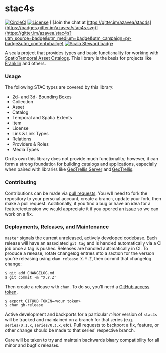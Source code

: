 # stac4s

[![CircleCI](https://circleci.com/gh/azavea/stac4s/tree/master.svg?style=svg)](https://circleci.com/gh/azavea/stac4s/tree/master) [![License](https://img.shields.io/badge/License-Apache%202.0-blue.svg)](https://opensource.org/licenses/Apache-2.0) [![Join the chat at https://gitter.im/azavea/stac4s](https://badges.gitter.im/azavea/stac4s.svg)](https://gitter.im/azavea/stac4s?utm_source=badge&utm_medium=badge&utm_campaign=pr-badge&utm_content=badge) [![Scala Steward badge](https://img.shields.io/badge/Scala_Steward-helping-blue.svg?style=flat&logo=data:image/png;base64,iVBORw0KGgoAAAANSUhEUgAAAA4AAAAQCAMAAAARSr4IAAAAVFBMVEUAAACHjojlOy5NWlrKzcYRKjGFjIbp293YycuLa3pYY2LSqql4f3pCUFTgSjNodYRmcXUsPD/NTTbjRS+2jomhgnzNc223cGvZS0HaSD0XLjbaSjElhIr+AAAAAXRSTlMAQObYZgAAAHlJREFUCNdNyosOwyAIhWHAQS1Vt7a77/3fcxxdmv0xwmckutAR1nkm4ggbyEcg/wWmlGLDAA3oL50xi6fk5ffZ3E2E3QfZDCcCN2YtbEWZt+Drc6u6rlqv7Uk0LdKqqr5rk2UCRXOk0vmQKGfc94nOJyQjouF9H/wCc9gECEYfONoAAAAASUVORK5CYII=)](https://scala-steward.org)

A scala project that provides types and basic functionality for working with [SpatioTemporal Asset Catalogs](https://stacspec.org). This library is the basis for projects like [Franklin](https://azavea.github.io/franklin/) and others.

### Usage

The following STAC types are covered by this library:
 - 2d- and 3d- Bounding Boxes
 - Collection
 - Asset
 - Catalog
 - Temporal and Spatial Extents
 - Item
 - License
 - Link & Link Types
 - Relations
 - Providers & Roles
 - Media Types

On its own this library does not provide much functionality; however, it can form a strong foundation for building catalogs and applications, especially when paired with libraries like [GeoTrellis Server](https://github.com/geotrellis/geotrellis-server) and [GeoTrellis](https://geotrellis.io).

### Contributing

Contributions can be made via [pull requests](https://github.com/azavea/stac4s/pulls). You will need to fork the repository to your personal account, create a branch, update your fork, then make a pull request. Additionally, if you find a bug or have an idea for a feature/extension we would appreciate it if you opened an [issue](https://github.com/azavea/stac4s/issues) so we can work on a fix.

### Deployments, Releases, and Maintenance

`master` signals the current unreleased, actively developed codebase. Each release will have an associated `git tag` and is handled automatically via a CI job once a tag is pushed. Releases are handled automatically in CI. To produce a release, rotate changelog entries into a section for the version you're releasing using `chan release X.Y.Z`, then commit that changelog change:

```
$ git add CHANGELOG.md
$ git commit -m "X.Y.Z"
```

Then create a release with `chan`. To do so, you'll need a [GitHub access token](https://docs.github.com/en/free-pro-team@latest/github/authenticating-to-github/creating-a-personal-access-token).

```
$ export GITHUB_TOKEN=<your token>
$ chan gh-release
```

Active development and backports for a particular _minor_ version of `stac4s` will be tracked and maintained on a branch for that series (e.g. `series/0.1.x`, `series/0.2.x`, etc). Pull requests to backport a fix, feature, or other change should be made to that series' respective branch.

Care will be taken to try and maintain backwards binary compatibility for all minor and bugfix releases.

